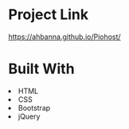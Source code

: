 # Project Link 
https://ahbanna.github.io/Piohost/
# Built With
<li>HTML
<li>CSS
<li>Bootstrap
<li>jQuery
